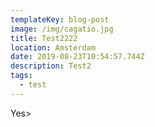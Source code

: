 ```yaml
---
templateKey: blog-post
image: /img/cagatio.jpg
title: Test2222
location: Amsterdam
date: 2019-08-23T10:54:57.744Z
description: Test2
tags:
  - test
---
```

Yes>
